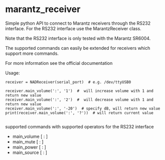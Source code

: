 # marantz_receiver
Simple python API to connect to Marantz receivers through the RS232 interface. For the RS232 interface use the MarantzReceiver class.

Note that the RS232 interface is only tested with the Marantz SR6004.

The supported commands can easily be extended for receivers which support more commands.

For more information see the official documentation

Usage:
```
receiver = NADReceiver(serial_port)  # e.g. /dev/ttyUSB0

receiver.main_volume(':', '1')  #  will increase volume with 1 and return new value
receiver.main_volume(':', '2')  #  will decrease volume with 1 and return new value
receiver.main_volume(':', '-20')  # specify dB, will return new value
print(receiver.main_volume(':', '?'))  # will return current value


```

supported commands with supported operators for the RS232 interface

* main_volume [ : ]
* main_mute [ : ]
* main_power [ : ]
* main_source [ : ]
